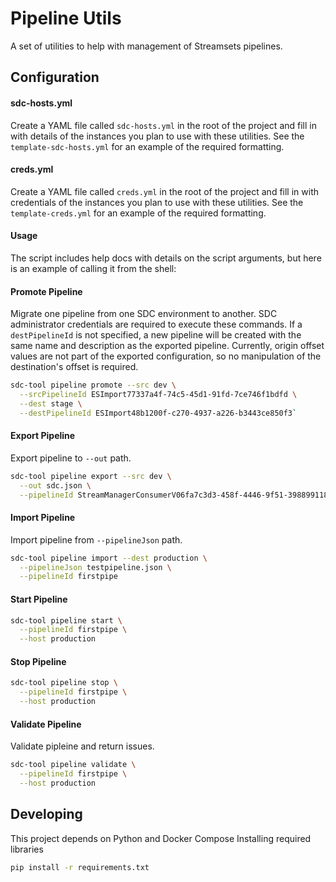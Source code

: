 # Pipeline Utils
A set of utilities to help with management of Streamsets pipelines.

## Configuration
#### sdc-hosts.yml
Create a YAML file called `sdc-hosts.yml` in the root of the project and fill in with details of the
instances you plan to use with these utilities.  See the `template-sdc-hosts.yml` for an example of
the required formatting.

#### creds.yml
Create a YAML file called `creds.yml` in the root of the project and fill in with credentials of the
instances you plan to use with these utilities.  See the `template-creds.yml` for an example of
the required formatting.


#### Usage
The script includes help docs with details on the script arguments, but here is an example of calling 
it from the shell:

#### Promote Pipeline

Migrate one pipeline from one SDC environment to another. SDC administrator
credentials are required to execute these commands. If a `destPipelineId` is not 
specified, a new pipeline will be created with the same name and description as the exported pipeline.
Currently, origin offset values are not part of the exported configuration, so no manipulation of the
destination's offset is required.
```bash
sdc-tool pipeline promote --src dev \
  --srcPipelineId ESImport77337a4f-74c5-45d1-91fd-7ce746f1bdfd \
  --dest stage \
  --destPipelineId ESImport48b1200f-c270-4937-a226-b3443ce850f3` 
```
#### Export Pipeline
Export pipeline to `--out` path.
```bash
sdc-tool pipeline export --src dev \
  --out sdc.json \
  --pipelineId StreamManagerConsumerV06fa7c3d3-458f-4446-9f51-398899118b73
```
#### Import Pipeline
Import pipeline from `--pipelineJson` path.
```bash
sdc-tool pipeline import --dest production \
  --pipelineJson testpipeline.json \
  --pipelineId firstpipe
```

#### Start Pipeline
```bash
sdc-tool pipeline start \
  --pipelineId firstpipe \
  --host production
```

#### Stop Pipeline
```bash
sdc-tool pipeline stop \
  --pipelineId firstpipe \
  --host production
```

#### Validate Pipeline
Validate pipleine and return issues.
```bash
sdc-tool pipeline validate \
  --pipelineId firstpipe \
  --host production
```

## Developing
This project depends on Python and Docker Compose
Installing required libraries

```bash
pip install -r requirements.txt
```

